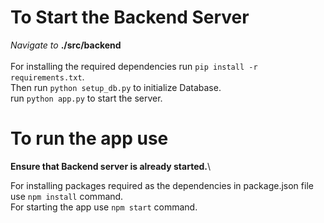 # To Start the Backend Server
*Navigate to* **./src/backend**\
\
For installing the required dependencies run `pip install -r requirements.txt`.\
Then run `python setup_db.py` to initialize Database.\
run `python app.py` to start the server.

# To run the app use
**Ensure that Backend server is already started.**\

For installing packages required as the dependencies in package.json file use `npm install` command.\
For starting the app use `npm start` command.
